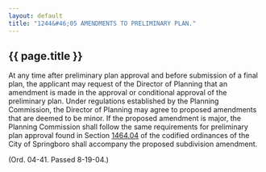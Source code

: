 ```yaml
---
layout: default 
title: "1244&#46;05 AMENDMENTS TO PRELIMINARY PLAN."
---
```


{{ page.title }}
----------------

At any time after preliminary plan approval and before submission of a
final plan, the applicant may request of the Director of Planning that
an amendment is made in the approval or conditional approval of the
preliminary plan. Under regulations established by the Planning
Commission, the Director of Planning may agree to proposed amendments
that are deemed to be minor. If the proposed amendment is major, the
Planning Commission shall follow the same requirements for preliminary
plan approval found in Section [1464.04](4a4745af.html) of the codified
ordinances of the City of Springboro shall accompany the proposed
subdivision amendment.

(Ord. 04-41. Passed 8-19-04.)
